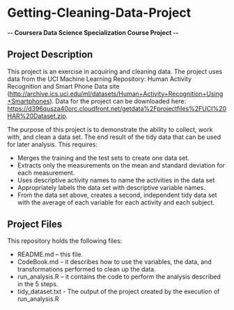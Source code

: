# Getting-Cleaning-Data-Project
#### --  Coursera Data Science Specialization Course Project  --
## Project Description
This project is an exercise in acquiring and cleaning data. The project uses data from the UCI Machine Learning Repository: Human Activity Recognition and Smart Phone Data site (http://archive.ics.uci.edu/ml/datasets/Human+Activity+Recognition+Using+Smartphones). Data for the project can be downloaded here: https://d396qusza40orc.cloudfront.net/getdata%2Fprojectfiles%2FUCI%20HAR%20Dataset.zip. 

The purpose of this project is to demonstrate the ability to collect, work with, and clean a data set. The end result of the tidy data that can be used for later analysis. This requires:
-	Merges the training and the test sets to create one data set. 
-	Extracts only the measurements on the mean and standard deviation for each measurement. 
-	Uses descriptive activity names to name the activities in the data set 
-	Appropriately labels the data set with descriptive variable names. 
-	From the data set above, creates a second, independent tidy data set with the average of each variable for each activity and each subject.

## Project Files
This repository holds the following files:
- README.md – this file. 
- CodeBook.md – it describes how to use the variables, the data, and transformations performed to clean up the data. 
- run_analysis.R – it contains the code to perform the analysis described in the 5 steps.
- tidy_dataset.txt - The output of the project created by the execution of run_analysis.R

